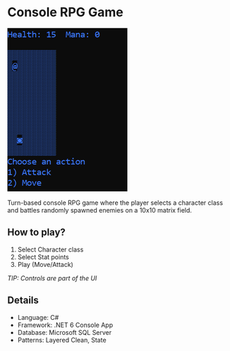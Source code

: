 # Console RPG Game

 ![Game Screenshot](/Game/Screenshot_1.png)
 
Turn-based console RPG game where the player selects a character class and battles randomly spawned enemies on a 10x10 matrix field.

## How to play?

1. Select Character class
2. Select Stat points
3. Play (Move/Attack)
   
*TIP: Controls are part of the UI*

## Details

- Language: C#
- Framework: .NET 6 Console App
- Database: Microsoft SQL Server
- Patterns: Layered Clean, State
